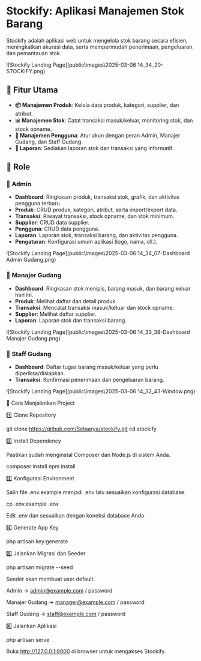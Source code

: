 # Stockify: Aplikasi Manajemen Stok Barang  

Stockify adalah aplikasi web untuk mengelola stok barang secara efisien, meningkatkan akurasi data, serta mempermudah penerimaan, pengeluaran, dan pemantauan stok.  

![Stockify Landing Page](public\images\2025-03-06 14_34_20-STOCKIFY.png)

## 🚀 Fitur Utama  

- **📦 Manajemen Produk**: Kelola data produk, kategori, supplier, dan atribut.  
- **📊 Manajemen Stok**: Catat transaksi masuk/keluar, monitoring stok, dan stock opname.  
- **👥 Manajemen Pengguna**: Atur akun dengan peran Admin, Manajer Gudang, dan Staff Gudang.  
- **📑 Laporan**: Sediakan laporan stok dan transaksi yang informatif.  

## 🚀 Role

### 🔹 **Admin**

- **Dashboard**: Ringkasan produk, transaksi stok, grafik, dan aktivitas pengguna terbaru.
- **Produk**: CRUD produk, kategori, atribut, serta import/export data.
- **Transaksi**: Riwayat transaksi, stock opname, dan stok minimum.
- **Supplier**: CRUD data supplier.
- **Pengguna**: CRUD data pengguna.
- **Laporan**: Laporan stok, transaksi barang, dan aktivitas pengguna.
- **Pengaturan**: Konfigurasi umum aplikasi (logo, nama, dll.).

![Stockify Landing Page](public\images\2025-03-06 14_34_07-Dashboard Admin Gudang.png)

### 🔹 **Manajer Gudang**

- **Dashboard**: Ringkasan stok menipis, barang masuk, dan barang keluar hari ini.
- **Produk**: Melihat daftar dan detail produk.
- **Transaksi**: Mencatat transaksi masuk/keluar dan stock opname.
- **Supplier**: Melihat daftar supplier.
- **Laporan**: Laporan stok dan transaksi barang.

![Stockify Landing Page](public\images\2025-03-06 14_33_38-Dashboard Manajer Gudang.png)

### 🔹 **Staff Gudang**

- **Dashboard**: Daftar tugas barang masuk/keluar yang perlu diperiksa/disiapkan.
- **Transaksi**: Konfirmasi penerimaan dan pengeluaran barang.

![Stockify Landing Page](public\images\2025-03-06 14_32_43-Window.png)

🚀 Cara Menjalankan Project

1️⃣ Clone Repository

git clone <https://github.com/Setaarya/stockify.git>
cd stockify

2️⃣ Install Dependency

Pastikan sudah menginstal Composer dan Node.js di sistem Anda.

composer install
npm install

3️⃣ Konfigurasi Environment

Salin file .env.example menjadi .env lalu sesuaikan konfigurasi database.

cp .env.example .env

Edit .env dan sesuaikan dengan koneksi database Anda.

4️⃣ Generate App Key

php artisan key:generate

5️⃣ Jalankan Migrasi dan Seeder

php artisan migrate --seed

Seeder akan membuat user default:

Admin → <admin@example.com> / password

Manajer Gudang → <manager@example.com> / password

Staff Gudang → <staff@example.com> / password

6️⃣ Jalankan Aplikasi

php artisan serve

Buka <http://127.0.0.1:8000> di browser untuk mengakses Stockify.
